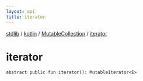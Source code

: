 ```yaml
---
layout: api
title: iterator
---
```

[stdlib](../../index.md) / [kotlin](../index.md) / [MutableCollection](index.md) / [iterator](iterator.md)

# iterator

```
abstract public fun iterator(): MutableIterator<E>
```
